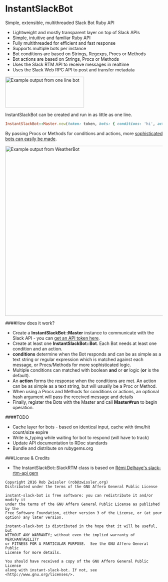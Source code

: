 # InstantSlackBot
Simple, extensible, multithreaded Slack Bot Ruby API 
- Lightweight and mostly transparent layer on top of Slack APIs
- Simple, intuitive and familiar Ruby API
- Fully multithreaded for efficient and fast response
- Supports multiple bots per instance
- Bot conditions are based on Strings, Regexps, Procs or Methods
- Bot actions are based on Strings, Procs or Methods
- Uses the Slack RTM API to receive messages in realtime
- Uses the Slack Web RPC API to post and transfer metadata


<img src="https://raw.githubusercontent.com/robzr/instant-slack-bot/master/examples/pics/one_line_slack.png" 
  alt="Example output from one line bot" height=98 width=252>

InstantSlackBot can be created and run in as little as one line.
```ruby
InstantSlackBot::Master.new(token: token, bots: { conditions: 'hi', action: 'Hello!' }).run
```

By passing Procs or Methods for conditions and actions, more [sophisticated bots can easily be made](examples).

<img src="https://raw.githubusercontent.com/robzr/instant-slack-bot/master/examples/pics/weather_bot_slack.png"
  alt="Example output from WeatherBot" height=542 width=815>

####How does it work?
* Create a **InstantSlackBot::Master** instance to communicate with the Slack API - you can 
[get an API token here](https://api.slack.com/docs/oauth-test-tokens).
* Create at least one **InstantSlackBot::Bot**. Each Bot needs at least one condition and an action.
* **conditions** determine when the Bot responds and can be as simple as a text string or 
  regular expression which is matched against each message, or Procs/Methods for more sophisticated logic.
* Multiple conditions can matched with boolean **and** or **or** logic (**or** is the default).
* An **action** forms the response when the conditions are met. An action can be as simple as a text string, but 
will usually be a Proc or Method.
* When using a Procs and Methods for conditions or actions, an optional hash argument will pass the received message and details
* Finally, register the Bots with the Master and call **Master#run** to begin operation.

####TODO
* Cache layer for bots - based on identical input, cache with time/hit count/size expire
* Write is_typing while waiting for bot to respond (will have to track)
* Update API documentation to RDoc standards
* Bundle and distribute on rubygems.org

###License & Credits
* The InstantSlackBot::SlackRTM class is based on [Rémi Delhaye's slack-rtm-api gem](https://github.com/rdlh/slack-rtm-api)

```
Copyright 2016 Rob Zwissler (rob@zwissler.org)
Distributed under the terms of the GNU Affero General Public License

instant-slack-bot is free software: you can redistribute it and/or modify it 
under the terms of the GNU Affero General Public License as published by the 
Free Software Foundation, either version 3 of the License, or (at your 
option) any later version.

instant-slack-bot is distributed in the hope that it will be useful, but 
WITHOUT ANY WARRANTY; without even the implied warranty of MERCHANTABILITY 
or FITNESS FOR A PARTICULAR PURPOSE.  See the GNU Affero General Public 
License for more details.

You should have received a copy of the GNU Affero General Public License
along with instant-slack-bot. If not, see <http://www.gnu.org/licenses/>.
```
